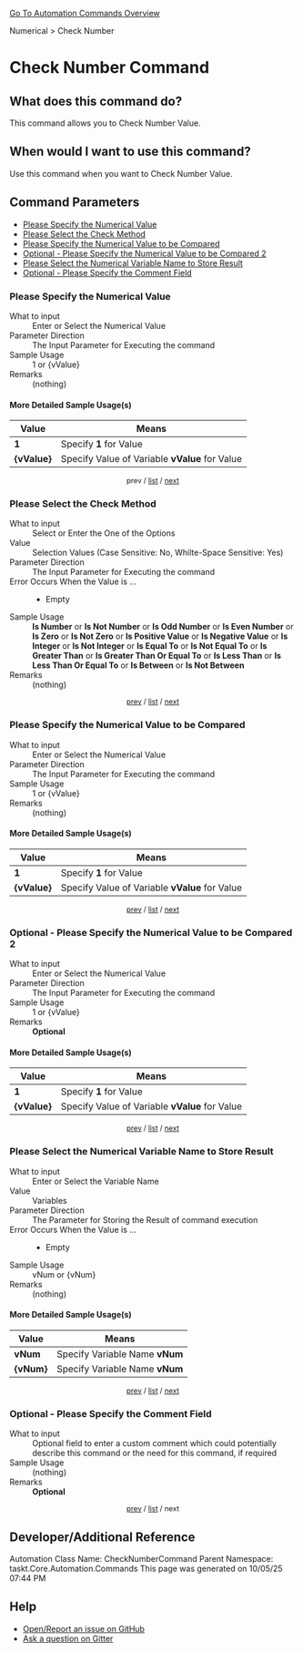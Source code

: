<!--TITLE: Check Number Command -->
<!-- SUBTITLE: a command in the Numerical group. -->
[Go To Automation Commands Overview](/automation-commands.md)


Numerical &gt; Check Number


# Check Number Command


## What does this command do?
This command allows you to Check Number Value.


## When would I want to use this command?
Use this command when you want to Check Number Value.


<a id="param_list"></a>
## Command Parameters
- [Please Specify the Numerical Value](#param_0)
- [Please Select the Check Method](#param_1)
- [Please Specify the Numerical Value to be Compared](#param_2)
- [Optional - Please Specify the Numerical Value to be Compared 2](#param_3)
- [Please Select the Numerical Variable Name to Store Result](#param_4)
- [Optional - Please Specify the Comment Field](#param_5)


<a id="param_0"></a>
### Please Specify the Numerical Value


<dl>
<dt>What to input</dt><dd>Enter or Select the Numerical Value</dd>
<dt>Parameter Direction</dt><dd>The Input Parameter for Executing the command</dd>
<dt>Sample Usage</dt><dd>1 or {vValue}</dd>
<dt>Remarks</dt><dd>(nothing)</dd>
</dl>




#### More Detailed Sample Usage(s)
| Value | Means |
|---|---|
| <strong>1</strong> | Specify **1** for Value |
| <strong>{vValue}</strong> | Specify Value of Variable **vValue** for Value |


<div style="font-size: 90%; text-align: center">


prev / [list](#param_list) / [next](#param_1)


</div>


<a id="param_1"></a>
### Please Select the Check Method


<dl>
<dt>What to input</dt><dd>Select or Enter the One of the Options</dd>
<dt>Value</dt><dd>Selection Values (Case Sensitive: No, Whilte-Space Sensitive: Yes)</dd>
<dt>Parameter Direction</dt><dd>The Input Parameter for Executing the command</dd>
<dt>Error Occurs When the Value is ...</dt><dd><ul>
<li>Empty</li>
</ul></dd>
<dt>Sample Usage</dt><dd><strong>Is Number</strong> or  <strong>Is Not Number</strong> or  <strong>Is Odd Number</strong> or  <strong>Is Even Number</strong> or  <strong>Is Zero</strong> or  <strong>Is Not Zero</strong> or  <strong>Is Positive Value</strong> or  <strong>Is Negative Value</strong> or  <strong>Is Integer</strong> or  <strong>Is Not Integer</strong> or  <strong>Is Equal To</strong> or  <strong>Is Not Equal To</strong> or  <strong>Is Greater Than</strong> or  <strong>Is Greater Than Or Equal To</strong> or  <strong>Is Less Than</strong> or  <strong>Is Less Than Or Equal To</strong> or  <strong>Is Between</strong> or  <strong>Is Not Between</strong></dd>
<dt>Remarks</dt><dd>(nothing)</dd>
</dl>




<div style="font-size: 90%; text-align: center">


[prev](#param_1) / [list](#param_list) / [next](#param_2)


</div>


<a id="param_2"></a>
### Please Specify the Numerical Value to be Compared


<dl>
<dt>What to input</dt><dd>Enter or Select the Numerical Value</dd>
<dt>Parameter Direction</dt><dd>The Input Parameter for Executing the command</dd>
<dt>Sample Usage</dt><dd>1 or {vValue}</dd>
<dt>Remarks</dt><dd>(nothing)</dd>
</dl>




#### More Detailed Sample Usage(s)
| Value | Means |
|---|---|
| <strong>1</strong> | Specify **1** for Value |
| <strong>{vValue}</strong> | Specify Value of Variable **vValue** for Value |


<div style="font-size: 90%; text-align: center">


[prev](#param_2) / [list](#param_list) / [next](#param_3)


</div>


<a id="param_3"></a>
### Optional - Please Specify the Numerical Value to be Compared 2


<dl>
<dt>What to input</dt><dd>Enter or Select the Numerical Value</dd>
<dt>Parameter Direction</dt><dd>The Input Parameter for Executing the command</dd>
<dt>Sample Usage</dt><dd>1 or {vValue}</dd>
<dt>Remarks</dt><dd><strong>Optional</strong><br></dd>
</dl>




#### More Detailed Sample Usage(s)
| Value | Means |
|---|---|
| <strong>1</strong> | Specify **1** for Value |
| <strong>{vValue}</strong> | Specify Value of Variable **vValue** for Value |


<div style="font-size: 90%; text-align: center">


[prev](#param_3) / [list](#param_list) / [next](#param_4)


</div>


<a id="param_4"></a>
### Please Select the Numerical Variable Name to Store Result


<dl>
<dt>What to input</dt><dd>Enter or Select the Variable Name</dd>
<dt>Value</dt><dd>Variables</dd>
<dt>Parameter Direction</dt><dd>The Parameter for Storing the Result of command execution</dd>
<dt>Error Occurs When the Value is ...</dt><dd><ul>
<li>Empty</li>
</ul></dd>
<dt>Sample Usage</dt><dd>vNum or {vNum}</dd>
<dt>Remarks</dt><dd>(nothing)</dd>
</dl>




#### More Detailed Sample Usage(s)
| Value | Means |
|---|---|
| <strong>vNum</strong> | Specify Variable Name **vNum** |
| <strong>{vNum}</strong> | Specify Variable Name **vNum** |


<div style="font-size: 90%; text-align: center">


[prev](#param_4) / [list](#param_list) / [next](#param_5)


</div>


<a id="param_5"></a>
### Optional - Please Specify the Comment Field


<dl>
<dt>What to input</dt><dd>Optional field to enter a custom comment which could potentially describe this command or the need for this command, if required</dd>
<dt>Sample Usage</dt><dd>(nothing)</dd>
<dt>Remarks</dt><dd><strong>Optional</strong><br></dd>
</dl>




<div style="font-size: 90%; text-align: center">


[prev](#param_5) / [list](#param_list) / next


</div>


## Developer/Additional Reference
Automation Class Name: CheckNumberCommand
Parent Namespace: taskt.Core.Automation.Commands
This page was generated on 10/05/25 07:44 PM


## Help
- [Open/Report an issue on GitHub](https://github.com/rcktrncn/taskt/issues/new)
- [Ask a question on Gitter](https://gitter.im/taskt-rpa/Lobby)
